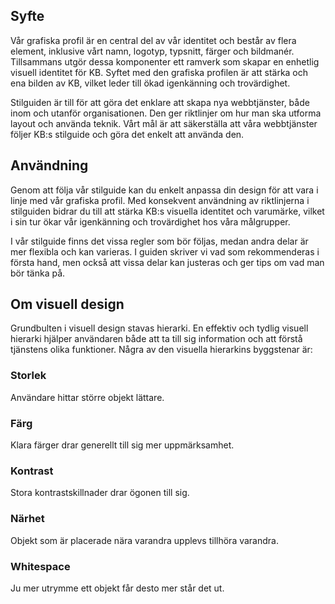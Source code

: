 ## Syfte

Vår grafiska profil är en central del av vår identitet och består av flera element, inklusive vårt namn, logotyp, typsnitt, färger och bildmanér. Tillsammans utgör dessa komponenter ett ramverk som skapar en enhetlig visuell identitet för KB. Syftet med den grafiska profilen är att stärka och ena bilden av KB, vilket leder till ökad igenkänning och trovärdighet. 

Stilguiden är till för att göra det enklare att skapa nya webbtjänster, både inom och utanför organisationen. Den ger riktlinjer om hur man ska utforma layout och använda teknik. Vårt mål är att säkerställa att våra webbtjänster följer KB:s stilguide och göra det enkelt att använda den. 

## Användning

Genom att följa vår stilguide kan du enkelt anpassa din design för att vara i linje med vår grafiska profil. Med konsekvent användning av riktlinjerna i stilguiden bidrar du till att stärka KB:s visuella identitet och varumärke, vilket i sin tur ökar vår igenkänning och trovärdighet hos våra målgrupper.

 I vår stilguide finns det vissa regler som bör följas, medan andra delar är mer flexibla och kan varieras. I guiden skriver vi vad som rekommenderas i första hand, men också att vissa delar kan justeras och ger tips om vad man bör tänka på. 

## Om visuell design 

Grundbulten i visuell design stavas hierarki. En effektiv och tydlig visuell hierarki hjälper användaren både att ta till sig information och att förstå tjänstens olika funktioner. Några av den visuella hierarkins byggstenar är:

### Storlek

Användare hittar större objekt lättare.

### Färg

Klara färger drar generellt till sig mer uppmärksamhet.

### Kontrast

Stora kontrastskillnader drar ögonen till sig.

### Närhet

Objekt som är placerade nära varandra upplevs tillhöra varandra.

### Whitespace

Ju mer utrymme ett objekt får desto mer står det ut.